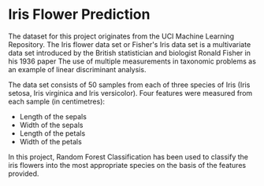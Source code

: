 # Iris Flower Prediction

The dataset for this project originates from the UCI Machine Learning Repository. The Iris flower data set or Fisher's Iris data set is a multivariate data set introduced by the British statistician and biologist Ronald Fisher in his 1936 paper The use of multiple measurements in taxonomic problems as an example of linear discriminant analysis.

The data set consists of 50 samples from each of three species of Iris (Iris setosa, Iris virginica and Iris versicolor).
Four features were measured from each sample (in centimetres):
- Length of the sepals
- Width of the sepals
- Length of the petals
- Width of the petals

In this project, Random Forest Classification has been used to classify the iris flowers into the most appropriate species on the basis of the features provided.